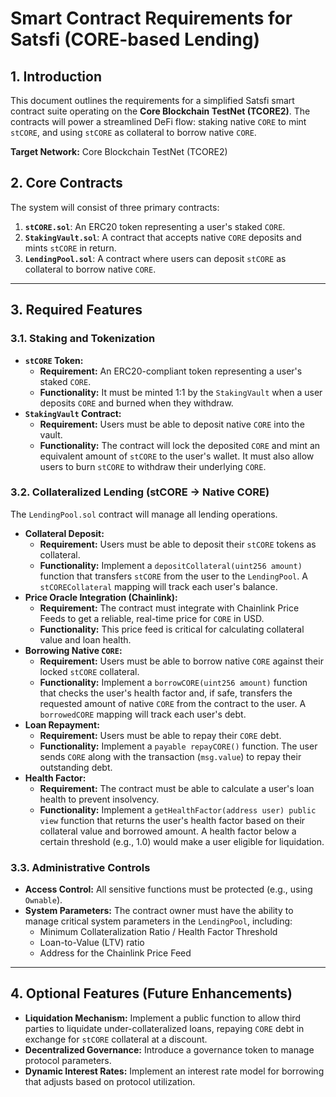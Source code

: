 # Smart Contract Requirements for Satsfi (CORE-based Lending)

## 1. Introduction

This document outlines the requirements for a simplified Satsfi smart contract suite operating on the **Core Blockchain TestNet (TCORE2)**. The contracts will power a streamlined DeFi flow: staking native `CORE` to mint `stCORE`, and using `stCORE` as collateral to borrow native `CORE`.

**Target Network:** Core Blockchain TestNet (TCORE2)

## 2. Core Contracts

The system will consist of three primary contracts:
1.  **`stCORE.sol`**: An ERC20 token representing a user's staked `CORE`.
2.  **`StakingVault.sol`**: A contract that accepts native `CORE` deposits and mints `stCORE` in return.
3.  **`LendingPool.sol`**: A contract where users can deposit `stCORE` as collateral to borrow native `CORE`.

---

## 3. Required Features

### 3.1. Staking and Tokenization

*   **`stCORE` Token:**
    *   **Requirement:** An ERC20-compliant token representing a user's staked `CORE`.
    *   **Functionality:** It must be minted 1:1 by the `StakingVault` when a user deposits `CORE` and burned when they withdraw.
*   **`StakingVault` Contract:**
    *   **Requirement:** Users must be able to deposit native `CORE` into the vault.
    *   **Functionality:** The contract will lock the deposited `CORE` and mint an equivalent amount of `stCORE` to the user's wallet. It must also allow users to burn `stCORE` to withdraw their underlying `CORE`.

### 3.2. Collateralized Lending (stCORE → Native CORE)

The `LendingPool.sol` contract will manage all lending operations.

*   **Collateral Deposit:**
    *   **Requirement:** Users must be able to deposit their `stCORE` tokens as collateral.
    *   **Functionality:** Implement a `depositCollateral(uint256 amount)` function that transfers `stCORE` from the user to the `LendingPool`. A `stCORECollateral` mapping will track each user's balance.
*   **Price Oracle Integration (Chainlink):**
    *   **Requirement:** The contract must integrate with Chainlink Price Feeds to get a reliable, real-time price for `CORE` in USD.
    *   **Functionality:** This price feed is critical for calculating collateral value and loan health.
*   **Borrowing Native `CORE`:**
    *   **Requirement:** Users must be able to borrow native `CORE` against their locked `stCORE` collateral.
    *   **Functionality:** Implement a `borrowCORE(uint256 amount)` function that checks the user's health factor and, if safe, transfers the requested amount of native `CORE` from the contract to the user. A `borrowedCORE` mapping will track each user's debt.
*   **Loan Repayment:**
    *   **Requirement:** Users must be able to repay their `CORE` debt.
    *   **Functionality:** Implement a `payable repayCORE()` function. The user sends `CORE` along with the transaction (`msg.value`) to repay their outstanding debt.
*   **Health Factor:**
    *   **Requirement:** The contract must be able to calculate a user's loan health to prevent insolvency.
    *   **Functionality:** Implement a `getHealthFactor(address user) public view` function that returns the user's health factor based on their collateral value and borrowed amount. A health factor below a certain threshold (e.g., 1.0) would make a user eligible for liquidation.

### 3.3. Administrative Controls

*   **Access Control:** All sensitive functions must be protected (e.g., using `Ownable`).
*   **System Parameters:** The contract owner must have the ability to manage critical system parameters in the `LendingPool`, including:
    *   Minimum Collateralization Ratio / Health Factor Threshold
    *   Loan-to-Value (LTV) ratio
    *   Address for the Chainlink Price Feed

---

## 4. Optional Features (Future Enhancements)

*   **Liquidation Mechanism:** Implement a public function to allow third parties to liquidate under-collateralized loans, repaying `CORE` debt in exchange for `stCORE` collateral at a discount.
*   **Decentralized Governance:** Introduce a governance token to manage protocol parameters.
*   **Dynamic Interest Rates:** Implement an interest rate model for borrowing that adjusts based on protocol utilization. 